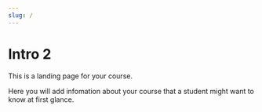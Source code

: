 ```yaml
---
slug: /
---
```


# Intro 2

This is a landing page for your course.

Here you will add infomation about your course that a student might want to know at first glance.
